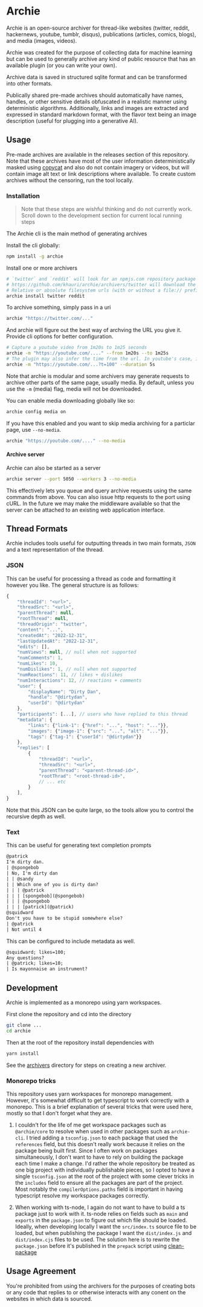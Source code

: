 # Archie

Archie is an open-source archiver for thread-like websites (twitter, reddit, hackernews, youtube, tumblr, disqus), publications (articles, comics, blogs), and media (images, videos).

Archie was created for the purpose of collecting data for machine learning but can be used to generally archive any kind of public resource that has an available plugin (or you can write your own).

Archive data is saved in structured sqlite format and can be transformed into other formats.

Publically shared pre-made archives should automatically have names, handles, or other sensitive details obfuscated in a realistic manner using deterministic algorithms. Additionally, links and images are extracted and expressed in standard markdown format, with the flavor text being an image description (useful for plugging into a generative AI).

## Usage

Pre-made archives are available in the releases section of this repository. Note that these archives have most of the user information deterministically masked using [copycat](https://github.com/snaplet/copycat) and also do not contain imagery or videos, but will contain image alt text or link descriptions where available. To create custom archives without the censoring, run the tool locally.

### Installation

> Note that these steps are wishful thinking and do not currently work. Scroll down to the development section for current local running steps

The Archie cli is the main method of generating archives

Install the cli globally:

```sh
npm install -g archie
```

Install one or more archivers

```sh
# `twitter` and `reddit` will look for an npmjs.com repository package named @archie/twitter or @archie/reddit
# https://github.com/khauri/archie/archivers/twitter will download the twitter folder from the archie repo
# Relative or absolute filesystem urls (with or without a file:// prefix) will create a symlink to a local extension
archie install twitter reddit
```

To archive something, simply pass in a uri

```sh
archie "https://twitter.com/..."
```

And archie will figure out the best way of archving the URL you give it. Provide cli options for better configuration.

```sh
# Capture a youtube video from 1m20s to 1m25 seconds
archie -m "https://youtube.com/...." --from 1m20s --to 1m25s
# The plugin may also infer the time from the url. In youtube's case, if the url happens to contain the start timestamp simply use duration
archie -m "https://youtube.com/...?t=100" --duration 5s
```

Note that archie is modular and some archivers may generate requests to archive other parts of the same page, usually media.
By default, unless you use the `-m` (media) flag, media will not be downloaded.

You can enable media downloading globally like so:

```sh
archie config media on
```

If you have this enabled and you want to skip media archiving for a particlar page, use `--no-media`.

```sh
archie "https://youtube.com/...." --no-media
```

#### Archive server

Archie can also be started as a server

```sh
archie server --port 5050 --workers 3 --no-media
```

This effectively lets you queue and query archive requests using the same commands from above. You can also issue http requests to the port using cURL. In the future we may make the middleware available so that the server can be attached to an existing web application interface.


## Thread Formats

Archie includes tools useful for outputting threads in two main formats, `JSON` and a text representation of the thread.

### JSON

This can be useful for processing a thread as code and formatting it however you like. The general structure is as follows:

```js
{
    "threadId": "<url>",
    "threadSrc": "<url>",
    "parentThread": null,
    "rootThread": null,
    "threadOrigin": "twitter",
    "content": "...",
    "createdAt": "2022-12-31",
    "lastUpdatedAt": "2022-12-31",
    "edits": [],
    "numViews": null, // null when not supported
    "numComments": 1,
    "numLikes": 10,
    "numDislikes": 1, // null when not supported
    "numReactions": 11, // likes + dislikes
    "numInteractions": 12, // reactions + comments
    "user": {
        "displayName": "Dirty Dan",
        "handle": "@dirtydan",
        "userId": "@dirtydan"
    },
    "participants": [...], // users who have replied to this thread
    "metadata": {
        "links": {"link-1": {"href": "...", "host": "..."}},
        "images": {"image-1": {"src": "...", "alt": "..."}},
        "tags": {"tag-1": {"userId": "@dirtydan"}}
    },
    "replies": [
        {
            "threadId": "<url>",
            "threadSrc": "<url>",
            "parentThread": "<parent-thread-id>",
            "rootThrad": "<root-thread-id>",
            // ... etc
        }
    ],
}
```

Note that this JSON can be quite large, so the tools allow you to control the recursive depth as well.

### Text

This can be useful for generating text completion prompts

```txt
@patrick
I'm dirty dan.
| @spongebob
| No, I'm dirty dan
| | @sandy
| | Which one of you is dirty dan?
| | | @patrick
| | | [spongebob](@spongebob)
| | | @spongebob
| | | [patrick](@patrick)
@squidward
Don't you have to be stupid somewhere else?
| @patrick
| Not until 4
```

This can be configured to include metadata as well.

```txt
@squidward; likes=100;
Any questions?
| @patrick; likes=10;
| Is mayonnaise an instrument?
```

## Development

Archie is implemented as a monorepo using yarn workspaces.

First clone the repository and cd into the directory

```sh
git clone ...
cd archie
```

Then at the root of the repository install dependencies with

```sh
yarn install
```

See the [archivers](./archivers) directory for steps on creating a new archiver.

### Monorepo tricks

This repository uses yarn workspaces for monorepo management. However, it's somewhat difficult to get typescript to work correctly with a monorepo. This is a brief explanation of several tricks that were used here, mostly so that I don't forget what they are.

1. I couldn't for the life of me get workspace packages such as `@archie/core` to resolve when used in other packages such as `archie-cli`. I tried adding a `tsconfig.json` to each package that used the `references` field, but this doesn't really work because it relies on the package being built first. Since I often work on packages simultaneously, I don't want to have to rely on building the package each time I make a change. I'd rather the whole repository be treated as one big project with individually publishable pieces, so I opted to have a single `tsconfig.json` at the root of the project with some clever tricks in the `includes` field to ensure all the packages are part of the project. Most notably the `compilerOptions.paths` field is important in having typescript resolve my workspace packages correctly.

2. When working with ts-node, I again do not want to have to build a ts package just to work with it. ts-node relies on fields such as `main` and `exports` in the `package.json` to figure out which file should be loaded. Ideally, when developing locally I want the `src/index.ts` source file to be loaded, but when publishing the package I want the `dist/index.js` and `dist/index.cjs` files to be used. The solution here is to rewrite the `package.json` before it's published in the `prepack` script using [clean-package](https://www.npmjs.com/package/clean-package)

## Usage Agreement

You're prohibited from using the archivers for the purposes of creating bots or any code that replies to or otherwise interacts with any conent on the websites in which data is sourced.
